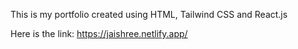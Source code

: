 This is my portfolio created using HTML, Tailwind CSS and React.js

Here is the link: https://jaishree.netlify.app/
